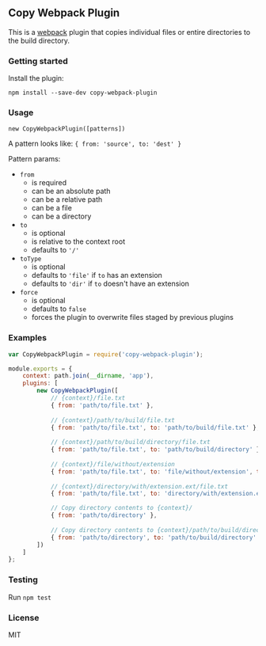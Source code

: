 ## Copy Webpack Plugin

This is a [webpack](http://webpack.github.io/) plugin that copies individual files or entire directories to the build directory.

### Getting started

Install the plugin:

```
npm install --save-dev copy-webpack-plugin
```

### Usage

`new CopyWebpackPlugin([patterns])`

A pattern looks like:
`{ from: 'source', to: 'dest' }`

Pattern params:
* `from`
    - is required
    - can be an absolute path
    - can be a relative path
    - can be a file
    - can be a directory
* `to`
    - is optional
    - is relative to the context root
    - defaults to `'/'`
* `toType`
    - is optional
    - defaults to `'file'` if `to` has an extension
    - defaults to `'dir'` if `to` doesn't have an extension
* `force`
    - is optional
    - defaults to `false`
    - forces the plugin to overwrite files staged by previous plugins

### Examples

```javascript
var CopyWebpackPlugin = require('copy-webpack-plugin');

module.exports = {
    context: path.join(__dirname, 'app'),
    plugins: [
        new CopyWebpackPlugin([
            // {context}/file.txt
            { from: 'path/to/file.txt' },
            
            // {context}/path/to/build/file.txt
            { from: 'path/to/file.txt', to: 'path/to/build/file.txt' },
            
            // {context}/path/to/build/directory/file.txt
            { from: 'path/to/file.txt', to: 'path/to/build/directory' },
            
            // {context}/file/without/extension
            { from: 'path/to/file.txt', to: 'file/without/extension', toType: 'file' },
            
            // {context}/directory/with/extension.ext/file.txt
            { from: 'path/to/file.txt', to: 'directory/with/extension.ext', toType: 'dir' },

            // Copy directory contents to {context}/
            { from: 'path/to/directory' },
            
            // Copy directory contents to {context}/path/to/build/directory
            { from: 'path/to/directory', to: 'path/to/build/directory' }
        ])
    ]
};
```

### Testing

Run `npm test`

### License

MIT